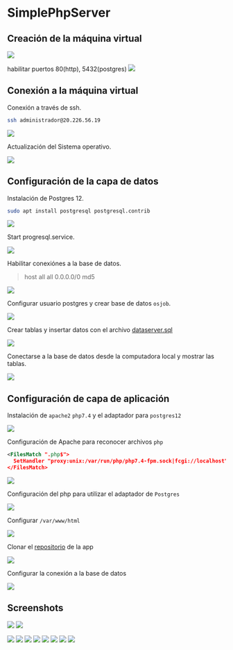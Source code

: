 # SimplePhpServer

## Creación de la máquina virtual
![](imgs/azure-01-create-VM.png)

habilitar puertos 80(http), 5432(postgres)
![](imgs/azure-02-ports.png)

## Conexión a la máquina virtual

Conexión a través de ssh.
```bash
ssh administrador@20.226.56.19
```
![](imgs/shh-01-connect.png)

Actualización del Sistema operativo.

![](imgs/ssh-02-update.png)

## Configuración de la capa de datos
Instalación de Postgres 12.
```bash
sudo apt install postgresql postgresql.contrib
```
![](imgs/ssh-03-i-postgres.png)

Start progresql.service.

![](imgs/ssh-04-start-postgres.png)

Habilitar conexiónes a la base de datos.

> host  all  all  0.0.0.0/0  md5

![](imgs/ssh-05-config.png)

Configurar usuario postgres y crear base de datos `osjob`.

![](imgs/ssh-06-config-user-database.png)

Crear tablas y insertar datos con el archivo <a href="https://gist.github.com/ggonzalesd/0039bfbc64b0c484819ed6948274aff7">dataserver.sql</a>

![](imgs/ssh-07-init-database.png)

Conectarse a la base de datos desde la computadora local y mostrar las tablas.

![](imgs/ssh-08-show-database.png)

## Configuración de capa de aplicación

Instalación de `apache2` `php7.4` y el adaptador para `postgres12`

![](imgs/ssh-09-Install-apache2.png)

Configuración de Apache para reconocer archivos `php`

```xml
<FilesMatch ".php$">
  SetHandler "proxy:unix:/var/run/php/php7.4-fpm.sock|fcgi://localhost"
</FilesMatch>
```
![](imgs/ssh-10-config-apach2.png)

Configuración del php para utilizar el adaptador de `Postgres`

![](imgs/ssh-11-config-php-for-postgres.png)

Configurar `/var/www/html`

![](imgs/ssh-12-init-App-Layer.png)

Clonar el <a href="https://github.com/ggonzalesd/SimplePhpServer">repositorio</a> de la app

![](imgs/ssh-13-get-projecto-from-github.png)

Configurar la conexión a la base de datos

![](imgs/ssh-16-confg-conexion.png)

## Screenshots

![](imgs/ssh-17-01-view.png)
![](imgs/ssh-17-02-view.png)

![](imgs/img-01-phone.jpeg)
![](imgs/img-02-pc.jpeg)
![](imgs/img-03-laptop.jpeg)
![](imgs/img-04-laptop.jpeg)
![](imgs/img-05-laptop.jpeg)
![](imgs/img-06-laptop.png)
![](imgs/img-07-laptop.png)
![](imgs/img-08-laptop.png)

